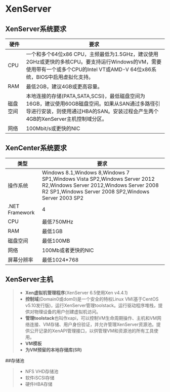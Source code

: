 # XenServer
## XenServer系统要求
| 硬件 | 要求 |
|----|----|
| CPU | 一个和多个64位x86 CPU，主频最低为1.5GHz，建议使用2GHz或更快的多核CPU。要支持运行Windows的VM，需要使用带有一个或多个CPU的Intel VT或AMD-V 64位x86系统，BIOS中启用虚拟化支持。 |
| RAM | 最低2GB，建议4GB或更高容量。 |
| 磁盘空间 | 本地连接的存储(PATA,SATA,SCSI)，最低磁盘空间为16GB，建议使用60GB磁盘空间。如果从SAN通过多路径引导进行安装，则使用通过HBA的SAN。安装过程会产生两个4GB的XenServer主机控制域分区。 |
| 网络 | 100Mbit/s或更快的NIC |
## XenCenter系统要求
| 类型 | 要求 |
|----|----|
| 操作系统 | Windows 8.1,Windows 8,Windows 7 SP1,Windows Vista SP2,Windows Server 2012 R2,Windows Server 2012,Windows Server 2008 R2 SP1,Windows Server 2008 SP2,Windows Server 2003 SP2 |
| .NET Framework | 4 |
| CPU | 最低750MHz |
| RAM | 最低1GB |
| 磁盘空间 | 最低100MB |
| 网络 | 100Mb或者更快的NIC |
| 屏幕分辨率 | 最低1024*768 |
## XenServer主机
>* **Xen虚拟机管理程序**(XenServer 6.5使用Xen v4.4.1)
>* **控制域**(Domain0或dom0)是一个安全的特权Linux VM(基于CentOS v5.10发行版)，运行XenServer管理toolstack。运行驱动程序堆栈，提供对物理设备的用户创建虚拟机访问。
>* **管理toolstack**也叫作xapi，可以控制VM生命周期操作、主机和VM网络连接、VM存储、用户身份验证，并允许管理XenServer资源池。提供公开记录的XenAPI管理接口，以供管理VM和资源池的所有工具使用。
>* **VM模板**
>* **为VM预留的本地存储库(SR)**

##存储池
>* NFS VHD存储池
>* 软件iSCSI存储
>* 硬件HBA存储
